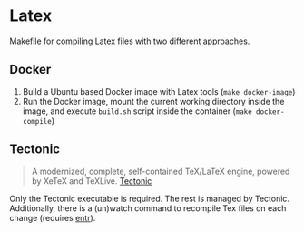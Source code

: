 # Latex

Makefile for compiling Latex files with two different approaches.

## Docker

1. Build a Ubuntu based Docker image with Latex tools (`make docker-image`)
2. Run the Docker image, mount the current working directory inside the image, and execute `build.sh` script inside the container (`make docker-compile`)

## Tectonic

> A modernized, complete, self-contained TeX/LaTeX engine, powered by XeTeX and TeXLive.
> [Tectonic](https://github.com/tectonic-typesetting/tectonic)

Only the Tectonic executable is required. The rest is managed by Tectonic. Additionally, there is a (un)watch command to recompile Tex files on each change (requires [entr](https://eradman.com/entrproject/)).
